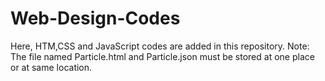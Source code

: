 # Web-Design-Codes
  Here, HTM,CSS and JavaScript codes are added in this repository.
Note: The file named Particle.html and Particle.json must be stored at one place or at same location.
